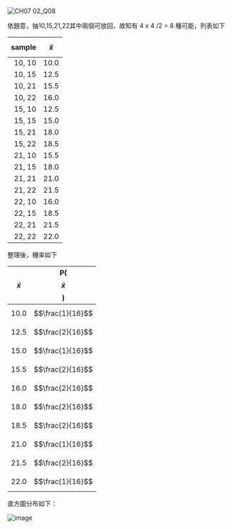 ![CH07 02_Q08](https://github.com/user-attachments/assets/4eba41bb-f9de-41e3-9cf2-acca2bc844ea)

依題意，抽10,15,21,22其中兩個可放回，故知有 4 x 4 /2 = 8 種可能，列表如下

| sample| $$\bar{x}$$ |
|----------------:|:----:|
| 10, 10          |10.0 |
| 10, 15          |12.5 |
| 10, 21          |15.5 |
| 10, 22          |16.0 |
| 15, 10          |12.5 |
| 15, 15          |15.0 |
| 15, 21          |18.0 |
| 15, 22          |18.5 |
| 21, 10          |15.5 |
| 21, 15          |18.0 |
| 21, 21          |21.0 |
| 21, 22          |21.5 |
| 22, 10          |16.0 |
| 22, 15          |18.5 |
| 22, 21          |21.5 |
| 22, 22          |22.0 |  

整理後，機率如下

|  $$\bar{x}$$ |P( $$\bar{x}$$ ) |
|-------------:|:---------------:|
| 10.0         | $$\frac{1}{16}$$ |
| 12.5         | $$\frac{2}{16}$$ |
| 15.0         | $$\frac{1}{16}$$ |
| 15.5         | $$\frac{2}{16}$$ |
| 16.0         | $$\frac{2}{16}$$ |
| 18.0         | $$\frac{2}{16}$$ |
| 18.5         | $$\frac{2}{16}$$ |
| 21.0         | $$\frac{1}{16}$$ |
| 21.5         | $$\frac{2}{16}$$ |
| 22.0         | $$\frac{1}{16}$$ |

直方圖分布如下：

![image](https://github.com/user-attachments/assets/f662abde-3bc9-44f1-adf4-b5f680595e65)

